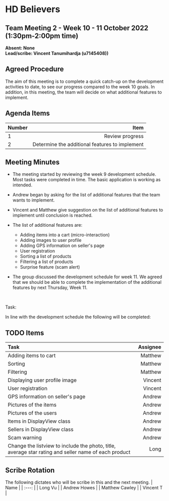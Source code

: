 # HD Believers


## Team Meeting 2 - Week 10 - 11 October 2022 (1:30pm-2:00pm time)
**Absent: None**
<br>
**Lead/scribe: Vincent Tanumihardja (u7145408))**

## Agreed Procedure
The aim of this meeting is to complete a quick catch-up on the development activities to date, to see our progress compared to the week 10 goals. In addition, in this meeting, the team will decide on what additional features to implement.


## Agenda Items
| Number | Item |
| :--- | ---: |
| 1 | Review progress |
| 2 | Determine the additional features to implement |


## Meeting Minutes
- The meeting started by reviewing the week 9 development schedule. Most tasks were completed in time. The basic application is working as intended.
- Andrew began by asking for the list of additional features that the team wants to implement.
- Vincent and Matthew give suggestion on the list of additional features to implement until conclusion is reached.
- The list of additional features are: 
  - Adding items into a cart (micro-interaction)
  - Adding images to user profile
  - Adding GPS information on seller's page
  - User registration
  - Sorting a list of products
  - Filtering a list of products
  - Surprise feature (scam alert)
- The group discussed the development schedule for week 11. We agreed that we should be able to complete the implementation of the additional features by next Thursday, Week 11.

    <br>

Task:

In line with the development schedule the following will be completed:

## TODO Items
| Task | Assignee |
| :--- | ---: |
| Adding items to cart | Matthew |
| Sorting | Matthew |
| Filtering | Matthew |
| Displaying user profile image | Vincent |
| User registration | Vincent |
| GPS information on seller's page | Andrew |
| Pictures of the items | Andrew |
| Pictures of the users | Andrew |
| Items in DisplayView class | Andrew |
| Sellers in DisplayView class | Andrew |
| Scam warning | Andrew |
| Change the listview to include the photo, title, average star rating and seller name of each product | Long |




## Scribe Rotation
The following dictates who will be scribe in this and the next meeting.
| Name |
| :---: |
| Long Vu |
| Andrew Howes |
| Matthew Cawley |
| Vincent T |
